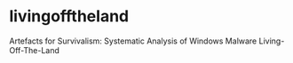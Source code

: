 # livingofftheland
Artefacts for Survivalism: Systematic Analysis of Windows Malware Living-Off-The-Land
